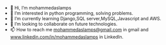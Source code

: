- 👋 Hi, I’m mohammedaslamps
- 👀 I’m interested in python programming, solving problems.
- 🌱 I’m currently learning Django,SQL server,MySQL,Javascript and AWS.
- 💞️ I’m looking to collaborate on future technologies.
- 📫 How to reach me mohammedaslamps@gmail.com in gmail and www.linkedin.com/in/mohammedaslamps in LinkedIn.

<!---
mohammedaslamps/mohammedaslamps is a ✨ special ✨ repository because its `README.md` (this file) appears on your GitHub profile.
You can click the Preview link to take a look at your changes.
--->
